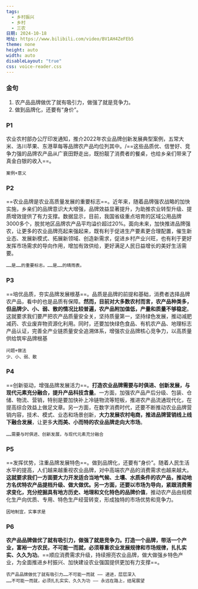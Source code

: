 ```yaml
---
tags:
  - 乡村振兴
  - 乡村
  - 三农
日期: 2024-10-18
地址: https://www.bilibili.com/video/BV1AH4ZeFEb5
theme: none
height: auto
width: auto
disableLayout: "true"
css: voice-reader.css
---
```


### 金句

1. 农产品品牌做优了就有吸引力，做强了就是竞争力。 
2. 做到品牌化，还要有“身价”。

### P1

农业农村部办公厅印发通知，推介2022年农业品牌创新发展典型案例，五常大米、洛川苹果、东港草每等品牌农产品均位列其中。/==这些品质优、信誉好、竞争力强的品牌农产品从广衰田野走出，既扮靓了消费者的餐桌，也给乡亲们带来了真金白银的收入==。

	案例+意义
### P2

==农业品牌是农业高质量发展的重要标志==。近年来，随着品牌强农战略的加快实施，乡亲们的品牌意识大大增强，品牌效益显著提升，为助推农业转型升级、提质增效提供了有力支撑。数据显示，目前，我国省级重点培育的区域公用品牌3000多个，脱贫地区品牌农产品平均溢价超过20%。面向未来，加快推进品牌强农，让更多的农业品牌亮起来强起来，既有利于促进生产要素更合理配置，催生新业态、发展新模式、拓展新领域、创造新需求，促进乡村产业兴旺，也有利于更好发挥市场需求的导向作用，增加有效供给，更好满足人民日益增长的美好生活需要。

	……是……的重要标志。……是……的晴雨表。
### P3

==培优品质，夯实品牌发展根基==。品质是品牌的前提和基础，消费者选择品牌农产品，看中的也是品质有保障。**然而，目前对大多数农村而言，农产品种类多，但品牌少、小、弱、散的情况比较普遍，农产品附加值低，产量和质量不够稳定**。这就要求我们要严把农产品质量安全关，坚持质量第一，坚持绿色发展，推动减肥减药、农业废弃物资源化利用。同时，还要加快绿色食品、有机农产品、地理标志产品认证，完善全产业链质量安全追溯体系，增强农业品牌核心竞争力，以高质量供给筑牢品牌根基

	问题+做法
	少、小、弱、散
### P4

==创新驱动，增强品牌发展活力==。**打造农业品牌需要与时俱进、创新发展，与现代元素充分融合，提升产品科技含量**。一方面，加强农产品产后分级、包装、仓储、物流、营销，特别是要加快补上冷链物流等短板，推进农产品流通现代化，在提高综合效益上做足文章。另一方面，在数字消费时代，还要不断推动农业品牌营销内容，技术、模式、业态和场景创新，**大力发展农村电商，推进品牌营销线上线下融合发展**，让更多**大而美、小而特的农业品牌走向大市场**。

	……需要与时俱进、创新发展，与现代元素充分融合
### P5

==发挥优势，注重品牌发展特色==。做到品牌化，还要有“身价”。随着人民生活水平的提高，人们越来越重视农业品牌，对中高端农产品的消费需求也越来越大。**这就要求我们一方面要大力开发适合当地气候、土壤、水质条件的农产品，推动地方名优特农产品提档升级、做大做优。另一方面，还要以市场为导向，紧跟消费需求变化，充分挖掘具有地方历史、地理和文化特色的品牌价值**，推动农产品由规模化生产向优质、专用、特色生产经营转变，形成独特的市场优势和竞争力。

	因地制宜，实事求是
### P6

**农产品品牌做优了就有吸引力，做强了就是竞争力。打造一个品牌，带活一个产业，富裕一方农民，不可能一而就，必须尊重农业发展规律和市场规律，扎扎实实、久久为功**。==顺应消费需求升级，持续擦亮农业品牌，做大做强乡特色产业，为全面推进乡村振兴、加快建设农业强国提供更加有力支撑==。

	农产品品牌做优了就有吸引力……不可能一而就 —— 递进，层层深入
	……不可能一而就，必须扎扎实实、久久为功 —— 永远在路上，结尾展望


